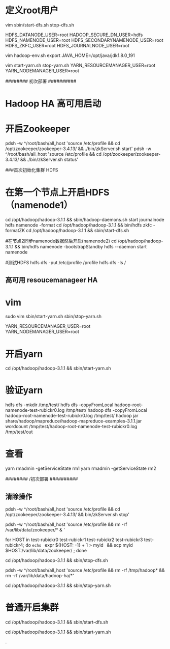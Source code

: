 # 定义root用户
vim sbin/start-dfs.sh stop-dfs.sh

HDFS_DATANODE_USER=root
HADOOP_SECURE_DN_USER=hdfs
HDFS_NAMENODE_USER=root
HDFS_SECONDARYNAMENODE_USER=root
HDFS_ZKFC_USER=root
HDFS_JOURNALNODE_USER=root

vim hadoop-env.sh
export JAVA_HOME=/opt/java/jdk1.8.0_191

vim start-yarn.sh stop-yarn.sh
YARN_RESOURCEMANAGER_USER=root
YARN_NODEMANAGER_USER=root

########  初次部署  ##########
# Hadoop HA 高可用启动
# 开启Zookeeper

pdsh -w ^/root/bash/all_host 'source /etc/profile && cd /opt/zookeeper/zookeeper-3.4.13/ && ./bin/zkServer.sh start'
pdsh -w ^/root/bash/all_host 'source /etc/profile && cd /opt/zookeeper/zookeeper-3.4.13/ && ./bin/zkServer.sh status'

###首次初始化集群 HDFS
# 在第一个节点上开启HDFS（namenode1）
cd /opt/hadoop/hadoop-3.1.1 &&  sbin/hadoop-daemons.sh start journalnode
hdfs namenode -format
cd /opt/hadoop/hadoop-3.1.1 && bin/hdfs zkfc -formatZK
cd /opt/hadoop/hadoop-3.1.1 && sbin/start-dfs.sh


#在节点2同步namenode数据然后开启(namenode2)
cd /opt/hadoop/hadoop-3.1.1 &&  bin/hdfs namenode -bootstrapStandby
hdfs --daemon start namenode

#测试HDFS
hdfs dfs -put /etc/profile /profile
hdfs dfs -ls /
###




## 高可用 resoucemanageer HA
# vim
sudo vim sbin/start-yarn.sh sbin/stop-yarn.sh

YARN_RESOURCEMANAGER_USER=root
YARN_NODEMANAGER_USER=root

# 开启yarn
cd /opt/hadoop/hadoop-3.1.1 && sbin/start-yarn.sh

# 验证yarn
hdfs dfs -mkdir /tmp/test/
hdfs dfs -copyFromLocal hadoop-root-namenode-test-rubickr0.log /tmp/test/
 hadoop dfs -copyFromLocal hadoop-root-namenode-test-rubickr0.log /tmp/test/
hadoop jar share/hadoop/mapreduce/hadoop-mapreduce-examples-3.1.1.jar wordcount /tmp/test/hadoop-root-namenode-test-rubickr0.log /tmp/test/out
# 查看
yarn rmadmin -getServiceState rm1
yarn rmadmin -getServiceState rm2

########  /初次部署  ##########

##  清除操作

pdsh -w ^/root/bash/all_host 'source /etc/profile && cd /opt/zookeeper/zookeeper-3.4.13/ && bin/zkServer.sh stop'

pdsh -w ^/root/bash/all_host 'source /etc/profile &&  rm -rf /var/lib/data/zookeeper/* & '

for HOST in  test-rubickr0 test-rubickr1 test-rubickr2 test-rubickr3 test-rubickr4; do `echo ` expr ${HOST: -1} + 1   > myid` ` && scp myid $HOST:/var/lib/data/zookeeper/  ; done


cd /opt/hadoop/hadoop-3.1.1 && sbin/stop-dfs.sh

pdsh -w ^/root/bash/all_host 'source /etc/profile &&  rm -rf /tmp/hadoop* && rm -rf /var/lib/data/hadoop-ha/*'


cd /opt/hadoop/hadoop-3.1.1 && sbin/stop-yarn.sh

# 普通开启集群

cd /opt/hadoop/hadoop-3.1.1 && sbin/start-dfs.sh

cd /opt/hadoop/hadoop-3.1.1 && sbin/start-yarn.sh






.
